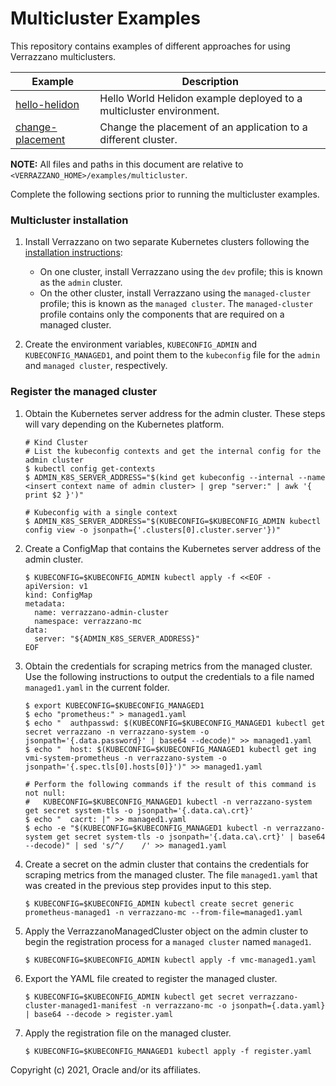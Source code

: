 # Multicluster Examples

This repository contains examples of different approaches for using Verrazzano multiclusters.

| Example | Description |
|-------------|-------------|
| [hello-helidon](hello-helidon/) | Hello World Helidon example deployed to a multicluster environment. |
| [change-placement](change-placement/) | Change the placement of an application to a different cluster. |

**NOTE:** All files and paths in this document are relative to
`<VERRAZZANO_HOME>/examples/multicluster`.

Complete the following sections prior to running the multicluster examples.

### Multicluster installation

1. Install Verrazzano on two separate Kubernetes clusters following the [installation instructions](https://verrazzano.io/docs/setup/install/installation/):
   * On one cluster, install Verrazzano using the `dev` profile; this is known as the `admin` cluster.
   * On the other cluster, install Verrazzano using the `managed-cluster` profile; this is known as the `managed cluster`.  The `managed-cluster` profile contains only the components that are required on a managed cluster.

2. Create the environment variables, `KUBECONFIG_ADMIN` and `KUBECONFIG_MANAGED1`, and point them to the `kubeconfig` file for the `admin` and `managed cluster`, respectively.

### Register the managed cluster

1. Obtain the Kubernetes server address for the admin cluster.  These steps will vary depending on the Kubernetes platform.
    ```
    # Kind Cluster
    # List the kubeconfig contexts and get the internal config for the admin cluster
    $ kubectl config get-contexts
    $ ADMIN_K8S_SERVER_ADDRESS="$(kind get kubeconfig --internal --name <insert context name of admin cluster> | grep "server:" | awk '{ print $2 }')"

    # Kubeconfig with a single context
    $ ADMIN_K8S_SERVER_ADDRESS="$(KUBECONFIG=$KUBECONFIG_ADMIN kubectl config view -o jsonpath={'.clusters[0].cluster.server'})"
    ```

1. Create a ConfigMap that contains the Kubernetes server address of the admin cluster.
    ```
    $ KUBECONFIG=$KUBECONFIG_ADMIN kubectl apply -f <<EOF -
    apiVersion: v1
    kind: ConfigMap
    metadata:
      name: verrazzano-admin-cluster
      namespace: verrazzano-mc
    data:
      server: "${ADMIN_K8S_SERVER_ADDRESS}"
    EOF
    ```

1. Obtain the credentials for scraping metrics from the managed cluster.  Use the following instructions to output the credentials to a file named `managed1.yaml` in the current folder.
   ```
   $ export KUBECONFIG=$KUBECONFIG_MANAGED1
   $ echo "prometheus:" > managed1.yaml
   $ echo "  authpasswd: $(KUBECONFIG=$KUBECONFIG_MANAGED1 kubectl get secret verrazzano -n verrazzano-system -o jsonpath='{.data.password}' | base64 --decode)" >> managed1.yaml
   $ echo "  host: $(KUBECONFIG=$KUBECONFIG_MANAGED1 kubectl get ing vmi-system-prometheus -n verrazzano-system -o jsonpath='{.spec.tls[0].hosts[0]}')" >> managed1.yaml

   # Perform the following commands if the result of this command is not null:
   #   KUBECONFIG=$KUBECONFIG_MANAGED1 kubectl -n verrazzano-system get secret system-tls -o jsonpath='{.data.ca\.crt}'
   $ echo "  cacrt: |" >> managed1.yaml
   $ echo -e "$(KUBECONFIG=$KUBECONFIG_MANAGED1 kubectl -n verrazzano-system get secret system-tls -o jsonpath='{.data.ca\.crt}' | base64 --decode)" | sed 's/^/    /' >> managed1.yaml
   ```

1. Create a secret on the admin cluster that contains the credentials for scraping metrics from the managed cluster.  The file `managed1.yaml` that was created in the previous step provides input to this step.
   ```
   $ KUBECONFIG=$KUBECONFIG_ADMIN kubectl create secret generic prometheus-managed1 -n verrazzano-mc --from-file=managed1.yaml
   ```

1. Apply the VerrazzanoManagedCluster object on the admin cluster to begin the registration process for a `managed cluster` named `managed1`.
   ```
   $ KUBECONFIG=$KUBECONFIG_ADMIN kubectl apply -f vmc-managed1.yaml
   ```

1. Export the YAML file created to register the managed cluster.
   ```
   $ KUBECONFIG=$KUBECONFIG_ADMIN kubectl get secret verrazzano-cluster-managed1-manifest -n verrazzano-mc -o jsonpath={.data.yaml} | base64 --decode > register.yaml
   ```

1. Apply the registration file on the managed cluster.
   ```
   $ KUBECONFIG=$KUBECONFIG_MANAGED1 kubectl apply -f register.yaml
   ```



Copyright (c) 2021, Oracle and/or its affiliates.
